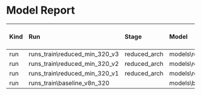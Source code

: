 # Model Report

| Kind   | Run                           | Stage        | Model                          |   ImgSize |   Epochs |   Batch |   Size (MB) |   mAP@0.5 |   mAP@0.5:0.95 |   Train Time (min) |   Params (M) |   FLOPs (G) |   Latency (ms) |
|:-------|:------------------------------|:-------------|:-------------------------------|----------:|---------:|--------:|------------:|----------:|---------------:|-------------------:|-------------:|------------:|---------------:|
| run    | runs_train\reduced_min_320_v3 | reduced_arch | models\reduced_min_320_v3.yaml |       320 |      150 |      32 |       2.126 |    0.8651 |         0.5477 |              214.6 |       1.0207 |      0.4562 |          6.332 |
| run    | runs_train\reduced_min_320_v2 | reduced_arch | models\reduced_min_320_v2.yaml |       320 |      100 |      32 |       3.109 |    0.861  |         0.5402 |              909.2 |       1.5387 |      0.5748 |          7.28  |
| run    | runs_train\reduced_min_320_v1 | reduced_arch | models\reduced_min_320_v1.yaml |       320 |       10 |      16 |       3.603 |    0.7638 |         0.4493 |              979.5 |       1.7992 |      0.6469 |          7.181 |
| run    | runs_train\baseline_v8n_320   |              | models\baseline_v8n_320.yaml   |       320 |       60 |      16 |       5.923 |    0.8879 |         0.5803 |             1111.8 |       3.011  |      1.0243 |          6.659 |
